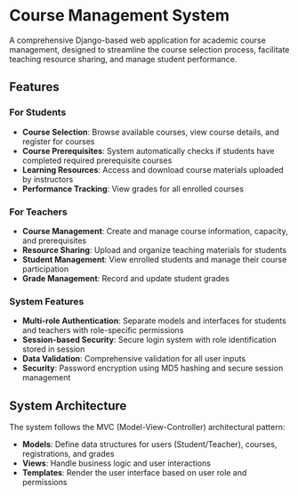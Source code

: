 # Course Management System

A comprehensive Django-based web application for academic course management, designed to streamline the course selection process, facilitate teaching resource sharing, and manage student performance.

## Features

### For Students
- **Course Selection**: Browse available courses, view course details, and register for courses
- **Course Prerequisites**: System automatically checks if students have completed required prerequisite courses
- **Learning Resources**: Access and download course materials uploaded by instructors
- **Performance Tracking**: View grades for all enrolled courses

### For Teachers
- **Course Management**: Create and manage course information, capacity, and prerequisites
- **Resource Sharing**: Upload and organize teaching materials for students
- **Student Management**: View enrolled students and manage their course participation
- **Grade Management**: Record and update student grades

### System Features
- **Multi-role Authentication**: Separate models and interfaces for students and teachers with role-specific permissions
- **Session-based Security**: Secure login system with role identification stored in session
- **Data Validation**: Comprehensive validation for all user inputs
- **Security**: Password encryption using MD5 hashing and secure session management

## System Architecture

The system follows the MVC (Model-View-Controller) architectural pattern:

- **Models**: Define data structures for users (Student/Teacher), courses, registrations, and grades
- **Views**: Handle business logic and user interactions
- **Templates**: Render the user interface based on user role and permissions